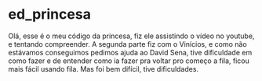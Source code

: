 # ed_princesa
Olá, esse é o meu código da princesa, fiz ele assistindo o vídeo no youtube, e tentando compreender. A segunda parte fiz com o Vinícios, e como não estávamos conseguimos pedimos ajuda ao David Sena, tive dificuldade em como fazer e de entender como ia fazer pra voltar pro começo a fila, ficou mais fácil usando fila. Mas foi bem difícil, tive dificuldades.
